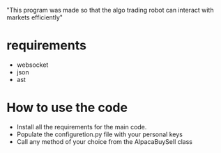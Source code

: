 "This program was made so that the algo trading
robot can interact with markets efficiently"

# requirements
* websocket
* json
* ast

# How to use the code

* Install all the requirements for the main code.
* Populate the configuretion.py file with your personal keys
* Call any method of your choice from the AlpacaBuySell class

